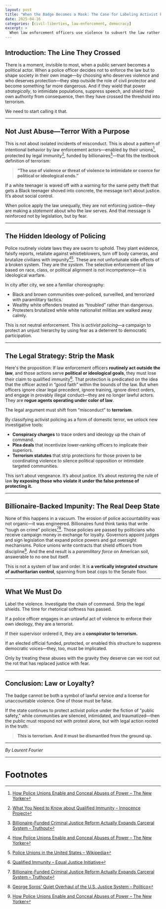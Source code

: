 ```yaml
---
layout: post
title: "When the Badge Becomes a Mask: The Case for Labeling Activist Policing as Domestic Terrorism"
date: 2025-04-16
categories: [civil-liberties, law-enforcement, democracy]
excerpt: >
  When law enforcement officers use violence to subvert the law rather than uphold it, they cross a line from public servants to political actors. This article examines the case for labeling such 'activist policing' as domestic terrorism, exploring the systemic issues that enable it and proposing legal strategies for accountability.
---
```



## Introduction: The Line They Crossed

There is a moment, invisible to most, when a public servant becomes a political actor. When a police officer decides not to enforce the law but to shape society in their own image—by choosing who deserves violence and who deserves protection—they step outside the role of civil protector and become something far more dangerous. And if they wield that power *strategically*, to intimidate populations, suppress speech, and shield their own authority from consequence, then they have crossed the threshold into terrorism.

We need to start calling it that.

---

## Not Just Abuse—Terror With a Purpose

This is not about isolated incidents of misconduct. This is about a pattern of intentional behavior by law enforcement actors—enabled by their unions[^2], protected by legal immunity[^1], funded by billionaires[^3]—that fits the textbook definition of terrorism:

> **“The use of violence or threat of violence to intimidate or coerce for political or ideological ends.”**

If a white teenager is waved off with a warning for the same petty theft that gets a Black teenager shoved into concrete, the message isn’t about justice. It’s about social control.

When police apply the law unequally, they are not enforcing justice—they are making a *statement* about who the law serves. And that message is reinforced not by legislation, but by fear.

---

## The Hidden Ideology of Policing

Police routinely violate laws they are sworn to uphold. They plant evidence, falsify reports, retaliate against whistleblowers, turn off body cameras, and brutalize civilians with impunity[^2][^5]. These are not unfortunate side effects of a broken system. They are the *system*. The selective enforcement of law based on race, class, or political alignment is not incompetence—it is ideological warfare.

In city after city, we see a familiar choreography:

- Black and brown communities over-policed, surveilled, and terrorized with paramilitary tactics.
- Wealthy white offenders treated as “troubled” rather than dangerous.
- Protesters brutalized while white nationalist militias are walked away calmly.

This is not neutral enforcement. This is *activist policing*—a campaign to protect an unjust hierarchy by using fear as a deterrent to democratic participation.

---

## The Legal Strategy: Strip the Mask

Here's the proposition: If law enforcement officers **routinely act outside the law**, and those actions serve **political or ideological goals**, they must lose their claim to qualified immunity[^6]. That protection is predicated on the idea that the officer acted in “good faith” within the bounds of the law. But when officers ignore clear legal precedent, ignore training, ignore direct orders, and engage in provably illegal conduct—they are no longer lawful actors. They are **rogue agents operating under color of law**.

The legal argument must shift from “misconduct” to **terrorism**.

By classifying activist policing as a form of domestic terror, we unlock new investigative tools:

- **Conspiracy charges** to trace orders and ideology up the chain of command.
- **Plea deals** that incentivize lower-ranking officers to implicate their superiors.
- **Terrorism statutes** that strip protections for those proven to be coordinating violence to silence political opposition or intimidate targeted communities.

This isn’t about vengeance. It’s about justice. It’s about restoring the rule of law **by exposing those who violate it under the false pretense of protecting it.**

---

## Billionaire-Backed Impunity: The Real Deep State

None of this happens in a vacuum. The erosion of police accountability was not organic—it was engineered. Billionaires fund think tanks that write "tough on crime" policies[^3][^4]. Those policies are passed by politicians who receive campaign money in exchange for loyalty. Governors appoint judges and sign legislation that expand police powers and gut oversight mechanisms. Police unions write contracts that shield officers from discipline[^2]. And the end result is a *paramilitary force* on American soil, answerable to no one but itself.

This is not a system of law and order. It is **a vertically integrated structure of authoritarian control**, spanning from beat cops to the Senate floor.

---

## What We Must Do

Label the violence. Investigate the chain of command. Strip the legal shields. The time for rhetorical softness has passed.

If a police officer engages in an unlawful act of violence to enforce their own ideology, they are a terrorist.

If their supervisor ordered it, they are a **conspirator to terrorism.**

If an elected official funded, protected, or enabled this structure to suppress democratic voices—they, too, must be implicated.

Only by treating these abuses with the gravity they deserve can we root out the rot that has replaced justice with fear.

---

## Conclusion: Law or Loyalty?

The badge cannot be both a symbol of lawful service *and* a license for unaccountable violence. One of those must be false.

If the state continues to protect activist police under the fiction of "public safety," while communities are silenced, intimidated, and traumatized—then the public must respond not with protest alone, but with legal action rooted in the truth:

> **This is terrorism. And it must be dismantled from the ground up.**

---

*By Laurent Fourier*

---

# Footnotes

[^1]: [What You Need to Know about Qualified Immunity – Innocence Project](https://innocenceproject.org/what-you-need-to-know-about-qualified-immunity-and-how-it-shields-those-responsible-for-wrongful-convictions/)

[^2]: [How Police Unions Enable and Conceal Abuses of Power – The New Yorker](https://www.newyorker.com/news/news-desk/how-police-union-power-helped-increase-abuses)

[^3]: [Billionaire-Funded Criminal Justice Reform Actually Expands Carceral System – Truthout](https://truthout.org/articles/billionaire-funded-criminal-justice-reform-actually-expands-carceral-system/)

[^4]: [George Soros' Quiet Overhaul of the U.S. Justice System – Politico](https://www.politico.com/story/2016/08/george-soros-criminal-justice-reform-227519)

[^5]: [Police Unions in the United States – Wikipedia](https://en.wikipedia.org/wiki/Police_unions_in_the_United_States)

[^6]: [Qualified Immunity – Equal Justice Initiative](https://eji.org/issues/qualified-immunity/)
